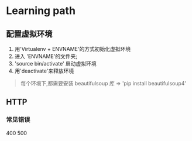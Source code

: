 # Learning path

## 配置虚拟环境
1. 用'Virtualenv + ENVNAME'的方式初始化虚拟环境
2. 进入 'ENVNAME'的文件夹;
3. 'source bin/activate' 启动虚拟环境
4. 用'deactivate'来释放环境
> 每个环境下,都需要安装 beautifulsoup 库  => 'pip install beautifulsoup4'

## HTTP
### 常见错误
400
500

